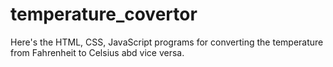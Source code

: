 # temperature_covertor
Here's the HTML, CSS, JavaScript programs for converting the temperature from Fahrenheit to Celsius abd vice versa.
